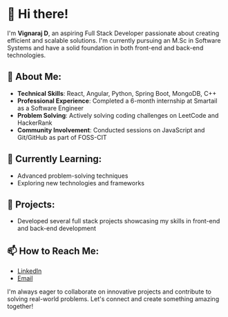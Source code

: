 # 👋 Hi there!

I'm **Vignaraj D**, an aspiring Full Stack Developer passionate about creating efficient and scalable solutions. I'm currently pursuing an M.Sc in Software Systems and have a solid foundation in both front-end and back-end technologies.

## 🚀 About Me:
- **Technical Skills**: React, Angular, Python, Spring Boot, MongoDB, C++
- **Professional Experience**: Completed a 6-month internship at Smartail as a Software Engineer
- **Problem Solving**: Actively solving coding challenges on LeetCode and HackerRank
- **Community Involvement**: Conducted sessions on JavaScript and Git/GitHub as part of FOSS-CIT

## 🌱 Currently Learning:
- Advanced problem-solving techniques
- Exploring new technologies and frameworks

## 💼 Projects:
- Developed several full stack projects showcasing my skills in front-end and back-end development

## 📫 How to Reach Me:
- [LinkedIn](https://helper-api-vignu.el.r.appspot.com/redirect_links/redirect/665a081f3a98b011b194a66c)
- [Email](mailto:vignaraj03@gmail.com)

I'm always eager to collaborate on innovative projects and contribute to solving real-world problems. 
Let's connect and create something amazing together!

